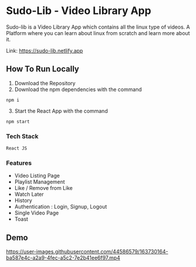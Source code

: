 # Sudo-Lib - Video Library App

Sudo-lib is a Video Library App which contains all the linux type of videos. A Platform where you can learn about linux from scratch and learn more about it.

Link: https://sudo-lib.netlify.app

## How To Run Locally

1. Download the Repository
2. Download the npm dependencies with the command 

```
npm i
```
3. Start the React App with the command

```
npm start
```


### Tech Stack

```
React JS 
```

### Features

* Video Listing Page
* Playlist Management
* Like / Remove from Like
* Watch Later
* History
* Authentication : Login, Signup, Logout
* Single Video Page
* Toast

## Demo


https://user-images.githubusercontent.com/44586579/163730164-ba587e4c-a2a9-4fec-a5c2-7e2b41ee6f97.mp4



